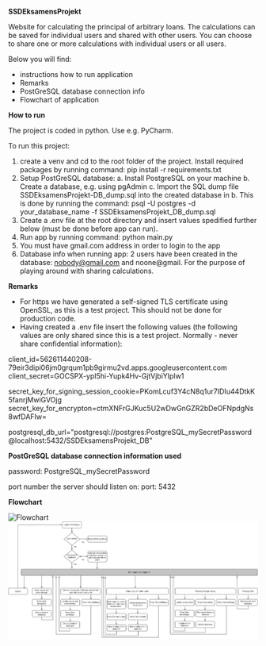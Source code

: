 **SSDEksamensProjekt**

Website for calculating the principal of arbitrary loans. The calculations can be saved for individual users and shared with other users. You can choose to share one or more calculations with individual users or all users.

Below you will find:

- instructions how to run application
- Remarks
- PostGreSQL database connection info
- Flowchart of application


**How to run**

The project is coded in python. Use e.g. PyCharm.

To run this project:
1. create a venv and cd to the root folder of the project. Install required packages by running command: pip install -r requirements.txt
2. Setup PostGreSQL database:
    a. Install PostgreSQL on your machine
    b. Create a database, e.g. using pgAdmin
    c. Import the SQL dump file SSDEksamensProjekt-DB_dump.sql into the created database in b. This is done by running the command: psql -U postgres -d your_database_name -f SSDEksamensProjekt_DB_dump.sql
3. Create a .env file at the root directory and insert values spedified further below (must be done before app can run).   
4. Run app by running command: python main.py
5. You must have gmail.com address in order to login to the app
6. Database info when running app: 2 users have been created in the database: nobody@gmail.com and noone@gmail. For the purpose of playing around with sharing calculations.



**Remarks**

- For https we have generated a self-signed TLS certificate using OpenSSL, as this is a test project. This should not be done for production code.
- Having created a .env file insert the following values (the following values are only shared since this is a test project. Normally - never share confidential information):

client_id=562611440208-79eir3dipi06jm0grqum1pb9girmu2vd.apps.googleusercontent.com
client_secret=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

secret_key_for_signing_session_cookie=PKomLcuf3Y4cN8q1ur7IDIu44DtkK5fanrjMwiGVOjg
secret_key_for_encrypton=ctmXNFrGJKuc5U2wDwGnGZR2bDeOFNpdgNs8wfDAFIw=

postgresql_db_url="postgresql://postgres:PostgreSQL_mySecretPassword@localhost:5432/SSDEksamensProjekt_DB"


**PostGreSQL database connection information used**

password: PostgreSQL_mySecretPassword

port number the server should listen on:
port: 5432


**Flowchart**

![Flowchart](FlLowshart.drawio.png)
![ing5erdiagram](https://github.com/leaand01/SSDEksamensProjekt/blob/master/FLowchart.drawio.png)




